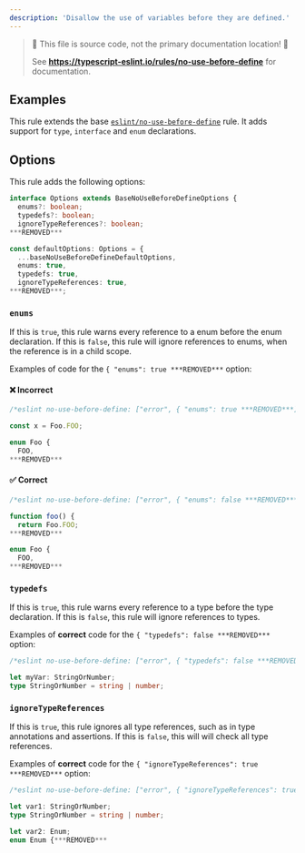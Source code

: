 ```yaml
---
description: 'Disallow the use of variables before they are defined.'
---
```


> 🛑 This file is source code, not the primary documentation location! 🛑
>
> See **https://typescript-eslint.io/rules/no-use-before-define** for documentation.

## Examples

This rule extends the base [`eslint/no-use-before-define`](https://eslint.org/docs/rules/no-use-before-define) rule.
It adds support for `type`, `interface` and `enum` declarations.

## Options

This rule adds the following options:

```ts
interface Options extends BaseNoUseBeforeDefineOptions {
  enums?: boolean;
  typedefs?: boolean;
  ignoreTypeReferences?: boolean;
***REMOVED***

const defaultOptions: Options = {
  ...baseNoUseBeforeDefineDefaultOptions,
  enums: true,
  typedefs: true,
  ignoreTypeReferences: true,
***REMOVED***;
```

### `enums`

If this is `true`, this rule warns every reference to a enum before the enum declaration.
If this is `false`, this rule will ignore references to enums, when the reference is in a child scope.

Examples of code for the `{ "enums": true ***REMOVED***` option:

<!--tabs-->

#### ❌ Incorrect

```ts
/*eslint no-use-before-define: ["error", { "enums": true ***REMOVED***]*/

const x = Foo.FOO;

enum Foo {
  FOO,
***REMOVED***
```

#### ✅ Correct

```ts
/*eslint no-use-before-define: ["error", { "enums": false ***REMOVED***]*/

function foo() {
  return Foo.FOO;
***REMOVED***

enum Foo {
  FOO,
***REMOVED***
```

### `typedefs`

If this is `true`, this rule warns every reference to a type before the type declaration.
If this is `false`, this rule will ignore references to types.

Examples of **correct** code for the `{ "typedefs": false ***REMOVED***` option:

```ts
/*eslint no-use-before-define: ["error", { "typedefs": false ***REMOVED***]*/

let myVar: StringOrNumber;
type StringOrNumber = string | number;
```

### `ignoreTypeReferences`

If this is `true`, this rule ignores all type references, such as in type annotations and assertions.
If this is `false`, this will will check all type references.

Examples of **correct** code for the `{ "ignoreTypeReferences": true ***REMOVED***` option:

```ts
/*eslint no-use-before-define: ["error", { "ignoreTypeReferences": true ***REMOVED***]*/

let var1: StringOrNumber;
type StringOrNumber = string | number;

let var2: Enum;
enum Enum {***REMOVED***
```
